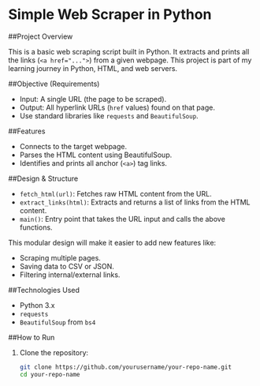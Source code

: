 # Simple Web Scraper in Python

##Project Overview

This is a basic web scraping script built in Python. It extracts and prints all the links (`<a href="...">`) from a given webpage. This project is part of my learning journey in Python, HTML, and web servers.

##Objective (Requirements)

- Input: A single URL (the page to be scraped).
- Output: All hyperlink URLs (`href` values) found on that page.
- Use standard libraries like `requests` and `BeautifulSoup`.

##Features

- Connects to the target webpage.
- Parses the HTML content using BeautifulSoup.
- Identifies and prints all anchor (`<a>`) tag links.

##Design & Structure

- `fetch_html(url)`: Fetches raw HTML content from the URL.
- `extract_links(html)`: Extracts and returns a list of links from the HTML content.
- `main()`: Entry point that takes the URL input and calls the above functions.

This modular design will make it easier to add new features like:
- Scraping multiple pages.
- Saving data to CSV or JSON.
- Filtering internal/external links.

##Technologies Used

- Python 3.x
- `requests`
- `BeautifulSoup` from `bs4`

##How to Run

1. Clone the repository:
   ```bash
   git clone https://github.com/yourusername/your-repo-name.git
   cd your-repo-name
